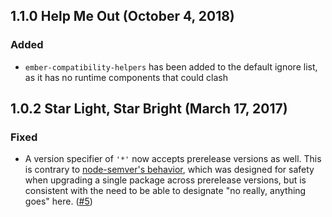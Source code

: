 ## 1.1.0 Help Me Out (October 4, 2018)
### Added
- `ember-compatibility-helpers` has been added to the default ignore list, as it has no runtime components that could clash

## 1.0.2 Star Light, Star Bright (March 17, 2017)
### Fixed
- A version specifier of `'*'` now accepts prerelease versions as well. This is contrary to [node-semver's behavior](https://github.com/npm/node-semver#prerelease-tags), which was designed for safety when upgrading a single package across prerelease versions, but is consistent with the need to be able to designate "no really, anything goes" here. ([#5](https://github.com/salsify/ember-cli-dependency-lint/issues/5))
